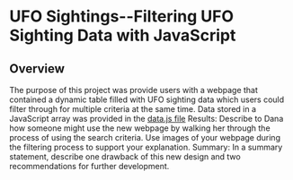 # UFO Sightings--Filtering UFO Sighting Data with JavaScript 
## Overview
The purpose of this project was provide users with a webpage that contained a dynamic table filled with UFO sighting data which users could filter through for multiple criteria at the same time. Data stored in a JavaScript array was provided in the [data.js file](static/js/data.js)
Results: Describe to Dana how someone might use the new webpage by walking her through the process of using the search criteria. Use images of your webpage during the filtering process to support your explanation.
Summary: In a summary statement, describe one drawback of this new design and two recommendations for further development.
